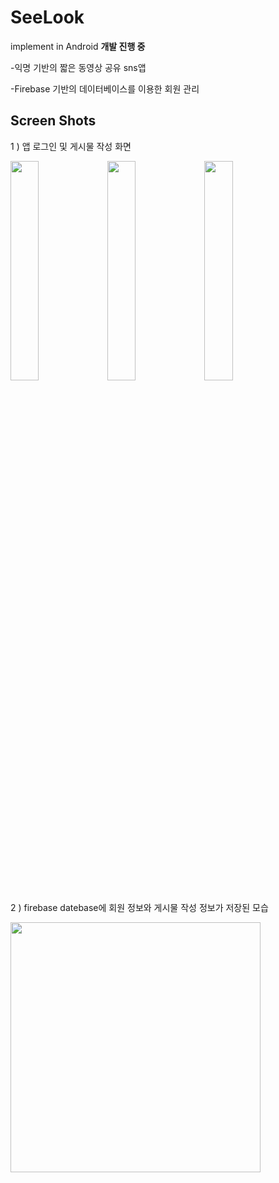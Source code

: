 # SeeLook
implement in Android **개발 진행 중**

-익명 기반의 짧은 동영상 공유 sns앱

-Firebase 기반의 데이터베이스를 이용한 회원 관리

Screen Shots
-----

1 ) 앱 로그인 및 게시물 작성 화면

<div>
<img width="30%" src = "https://user-images.githubusercontent.com/66946182/97982367-04e30500-1e17-11eb-822b-e040c8abd29c.png">
<img width="30%" src = "https://user-images.githubusercontent.com/66946182/97982439-23e19700-1e17-11eb-8e78-cf69ea374711.png">
<img width="30%" src = "https://user-images.githubusercontent.com/66946182/99532818-3dbed480-29e8-11eb-8d2e-0b61239951b6.png">
</div>

2 ) firebase datebase에 회원 정보와 게시물 작성 정보가 저장된 모습 

<img width = "400" src = "https://user-images.githubusercontent.com/66946182/99533167-cccbec80-29e8-11eb-9d10-8be1a9bac349.png">
